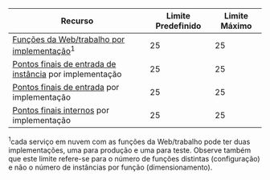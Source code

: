 | Recurso | Limite Predefinido | Limite Máximo |
| --- | --- | --- |
| [Funções da Web/trabalho por implementação](../articles/cloud-services/cloud-services-choose-me.md)<sup>1</sup> |25 |25 |
| [Pontos finais de entrada de instância](https://msdn.microsoft.com/library/gg557552.aspx#InstanceInputEndpoint) por implementação |25 |25 |
| [Pontos finais de entrada](https://msdn.microsoft.com/library/gg557552.aspx#InputEndpoint) por implementação |25 |25 |
| [Pontos finais internos](https://msdn.microsoft.com/library/gg557552.aspx#InternalEndpoint) por implementação |25 |25 |

<sup>1</sup>cada serviço em nuvem com as funções da Web/trabalho pode ter duas implementações, uma para produção e uma para teste. Observe também que este limite refere-se para o número de funções distintas (configuração) e não o número de instâncias por função (dimensionamento).

